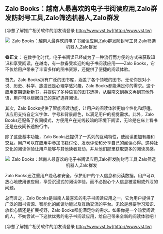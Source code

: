 ## **Zalo Books：越南人最喜欢的电子书阅读应用,Zalo群发防封号工具,Zalo筛选机器人,Zalo群发**

[😍想了解推广相关软件的朋友请登录 http://www.vst.tw](http://www.vst.tw)

 <center><img src="https://vst.tw/MP4/tuiguang/png/6.png" alt="Zalo Books：越南人最喜欢的电子书阅读应用,Zalo群发防封号工具,Zalo筛选机器人,Zalo群发"></center>

**😄正文：**
在数字化时代，电子书阅读已经成为了一种流行而方便的方式来获取知识和享受阅读。在越南，有一款备受欢迎的电子书阅读应用——Zalo Books，它不仅给用户带来了丰富多样的图书资源，还提供了便捷的阅读体验。

首先，Zalo Books拥有广泛的图书库，涵盖了各个领域的图书。无论你是对小说、历史、科学、旅游还是心理学感兴趣，Zalo Books都能满足你的需求。这个应用定期更新新书，并提供了多种语言的图书选择，从越南文到英文再到其他外语，用户可以根据自己的喜好选择阅读。

其次，Zalo Books提供了智能阅读功能，让用户的阅读体验更加个性化和舒适。该应用支持自定义字体、字号和背景颜色，以满足用户的视觉需求。此外，Zalo Books还配备了夜间模式，方便用户在光线较暗的环境下阅读，无论是在床上看书还是在夜间长途旅行中。

除了这些基本功能，Zalo Books还提供了一系列的互动特性，使阅读更加有趣和交互。用户可以在应用中参加书籍讨论、发表评论和分享自己的阅读心得。这种社交化的阅读体验让用户能够与其他读者互动，并从他们那里获取更多的阅读灵感。

 <center><img src="https://vst.tw/MP4/tuiguang/png/5.png" alt="Zalo Books：越南人最喜欢的电子书阅读应用,Zalo群发防封号工具,Zalo筛选机器人,Zalo群发"></center>

Zalo Books还注重用户隐私和安全，保护用户的个人信息和阅读数据。用户可以放心地使用该应用，享受沉浸式的阅读体验，而不必担心个人信息被滥用或外泄的问题。

总而言之，Zalo Books是越南人最喜欢的电子书阅读应用之一，它为用户提供了广泛的图书资源、智能化的阅读功能以及互动交流的平台。无论是想要学习知识、放松心情还是扩展视野，Zalo Books都能满足你的需求。如果你是一个热爱阅读的人，不妨尝试一下这款优秀的电子书阅读应用，给自己带来全新的阅读体验吧！

[😍想了解推广相关软件的朋友请登录 http://www.vst.tw](http://www.vst.tw)



